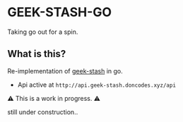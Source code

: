 # GEEK-STASH-GO
Taking go out for a spin. 

## What is this?
Re-implementation of [geek-stash](https://github.com/porkytheblack/geek-stash) in go.

- Api active at `http://api.geek-stash.doncodes.xyz/api`

⚠️ This is a work in progress. ⚠️

still under construction..
